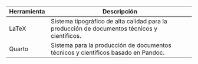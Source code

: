 Herramienta | Descripción
--- | ---
LaTeX | Sistema tipográfico de alta calidad   para la producción de documentos técnicos y científicos.
Quarto | Sistema para la producción  de documentos técnicos y científicos basado en Pandoc.